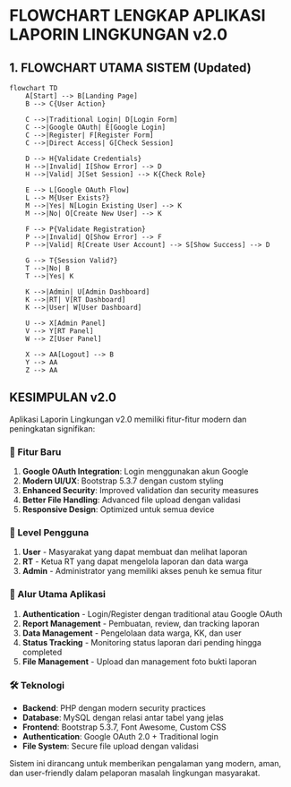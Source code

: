 # FLOWCHART LENGKAP APLIKASI LAPORIN LINGKUNGAN v2.0

## 1. FLOWCHART UTAMA SISTEM (Updated)

```mermaid
flowchart TD
    A[Start] --> B[Landing Page]
    B --> C{User Action}
    
    C -->|Traditional Login| D[Login Form]
    C -->|Google OAuth| E[Google Login]
    C -->|Register| F[Register Form]
    C -->|Direct Access| G[Check Session]
    
    D --> H{Validate Credentials}
    H -->|Invalid| I[Show Error] --> D
    H -->|Valid| J[Set Session] --> K{Check Role}
    
    E --> L[Google OAuth Flow]
    L --> M{User Exists?}
    M -->|Yes| N[Login Existing User] --> K
    M -->|No| O[Create New User] --> K
    
    F --> P{Validate Registration}
    P -->|Invalid| Q[Show Error] --> F
    P -->|Valid| R[Create User Account] --> S[Show Success] --> D
    
    G --> T{Session Valid?}
    T -->|No| B
    T -->|Yes| K
    
    K -->|Admin| U[Admin Dashboard]
    K -->|RT| V[RT Dashboard]
    K -->|User| W[User Dashboard]
    
    U --> X[Admin Panel]
    V --> Y[RT Panel]
    W --> Z[User Panel]
    
    X --> AA[Logout] --> B
    Y --> AA
    Z --> AA
```

## KESIMPULAN v2.0

Aplikasi Laporin Lingkungan v2.0 memiliki fitur-fitur modern dan peningkatan signifikan:

### 🌟 Fitur Baru
1. **Google OAuth Integration**: Login menggunakan akun Google
2. **Modern UI/UX**: Bootstrap 5.3.7 dengan custom styling
3. **Enhanced Security**: Improved validation dan security measures
4. **Better File Handling**: Advanced file upload dengan validasi
5. **Responsive Design**: Optimized untuk semua device

### 👥 Level Pengguna
1. **User** - Masyarakat yang dapat membuat dan melihat laporan
2. **RT** - Ketua RT yang dapat mengelola laporan dan data warga
3. **Admin** - Administrator yang memiliki akses penuh ke semua fitur

### 🔄 Alur Utama Aplikasi
1. **Authentication** - Login/Register dengan traditional atau Google OAuth
2. **Report Management** - Pembuatan, review, dan tracking laporan
3. **Data Management** - Pengelolaan data warga, KK, dan user
4. **Status Tracking** - Monitoring status laporan dari pending hingga completed
5. **File Management** - Upload dan management foto bukti laporan

### 🛠️ Teknologi
- **Backend**: PHP dengan modern security practices
- **Database**: MySQL dengan relasi antar tabel yang jelas
- **Frontend**: Bootstrap 5.3.7, Font Awesome, Custom CSS
- **Authentication**: Google OAuth 2.0 + Traditional login
- **File System**: Secure file upload dengan validasi

Sistem ini dirancang untuk memberikan pengalaman yang modern, aman, dan user-friendly dalam pelaporan masalah lingkungan masyarakat.

